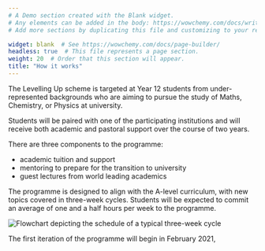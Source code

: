 ```yaml
---
# A Demo section created with the Blank widget.
# Any elements can be added in the body: https://wowchemy.com/docs/writing-markdown-latex/
# Add more sections by duplicating this file and customizing to your requirements.

widget: blank  # See https://wowchemy.com/docs/page-builder/
headless: true  # This file represents a page section.
weight: 20  # Order that this section will appear.
title: "How it works"
---
```


The Levelling Up scheme is targeted at Year 12 students from under-represented backgrounds who are aiming to pursue the study of Maths, Chemistry, or Physics at university. 

Students will be paired with one of the participating institutions and will receive both academic and pastoral support over the course of two years.

There are three components to the programme:

- academic tuition and support
- mentoring to prepare for the transition to university
- guest lectures from world leading academics

The programme is designed to align with the A-level curriculum, with new topics covered in three-week cycles. Students will be expected to commit an average of one and a half hours per week to the programme.

![Flowchart depicting the schedule of a typical three-week cycle](/home/intro_files/flowchart.png)

The first iteration of the programme will begin in February 2021, 